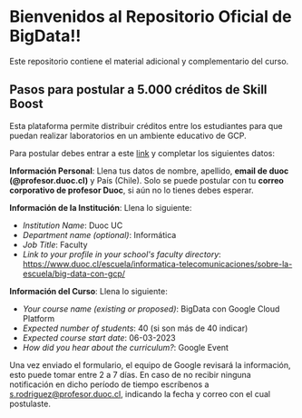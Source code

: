 # Bienvenidos al Repositorio Oficial de BigData!!
Este repositorio contiene el material adicional y complementario del curso.

## **Pasos para postular a 5.000 créditos de Skill Boost**
Esta plataforma permite distribuir créditos entre los estudiantes para que puedan realizar laboratorios en un ambiente educativo de GCP.

Para postular debes entrar a este [link](https://edu.google.com/programs/cloud-computing-curriculum/form/?modal_active=none&hl=es) y completar los siguientes datos:

**Información Personal**: Llena tus datos de nombre, apellido, **email de duoc (@profesor.duoc.cl)** y País (Chile). Solo se puede postular con tu **correo corporativo de profesor Duoc**, si aún no lo tienes debes esperar.

**Información de la Institución**: Llena lo siguiente:
* *Institution Name*: Duoc UC
* *Department name (optional)*: Informática
* *Job Title*: Faculty
* *Link to your profile in your school's faculty directory*: https://www.duoc.cl/escuela/informatica-telecomunicaciones/sobre-la-escuela/big-data-con-gcp/


**Información del Curso**: Llena lo siguiente:
* *Your course name (existing or proposed)*: BigData con Google Cloud Platform
* *Expected number of students*: 40 (si son más de 40 indicar)
* *Expected course start date*: 06-03-2023
* *How did you hear about the curriculum?*: Google Event

Una vez enviado el formulario, el equipo de Google revisará la información, esto puede tomar entre 2 a 7 días. En caso de no recibir ninguna notificación en dicho período de tiempo escríbenos a s.rodriguez@profesor.duoc.cl, indicando la fecha y correo con el cual postulaste.

